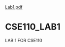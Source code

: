 [Lab1.pdf](https://github.com/sephiroth042/CSE110_LAB1/files/7043277/Lab1.pdf)
# CSE110_LAB1
LAB 1 FOR CSE110
